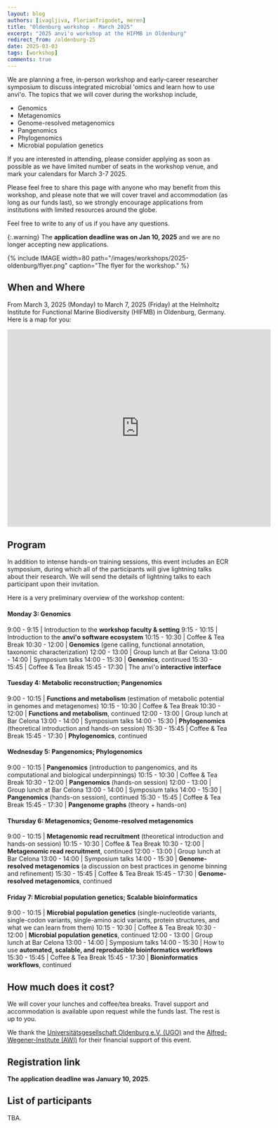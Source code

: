 ```yaml
---
layout: blog
authors: [ivagljiva, FlorianTrigodet, meren]
title: "Oldenburg workshop - March 2025"
excerpt: "2025 anvi'o workshop at the HIFMB in Oldenburg"
redirect_from: /oldenburg-25
date: 2025-03-03
tags: [workshop]
comments: true
---
```


We are planning a free, in-person workshop and early-career researcher symposium to discuss integrated microbial 'omics and learn how to use anvi'o. The topics that we will cover during the workshop include,

* Genomics
* Metagenomics
* Genome-resolved metagenomics
* Pangenomics
* Phylogenomics
* Microbial population genetics

If you are interested in attending, please consider applying as soon as possible as we have limited number of seats in the workshop venue, and mark your calendars for March 3-7 2025.

Please feel free to share this page with anyone who may benefit from this workshop, and please note that we will cover travel and accommodation (as long as our funds last), so we strongly encourage applications from institutions with limited resources around the globe.

Feel free to write to any of us if you have any questions.

{:.warning}
The **application deadline was on Jan 10, 2025** and we are no longer accepting new applications.

{% include IMAGE width=80 path="/images/workshops/2025-oldenburg/flyer.png" caption="The flyer for the workshop." %}

## When and Where

From March 3, 2025 (Monday) to March 7, 2025 (Friday) at the Helmholtz Institute for Functional Marine Biodiversity (HIFMB) in Oldenburg, Germany. Here is a map for you:

<p><center>
<iframe src="https://www.google.com/maps/embed?pb=!1m18!1m12!1m3!1d2392.8755266399307!2d8.172422278515025!3d53.15406087223417!2m3!1f0!2f0!3f0!3m2!1i1024!2i768!4f13.1!3m3!1m2!1s0x47b6dfcd31a139a3%3A0xe17f26e2f76ff2c8!2sHelmholtz%20Institute%20for%20Functional%20Marine%20Biodiversity%20at%20the%20University%20of%20Oldenburg!5e0!3m2!1sen!2sde!4v1734100072289!5m2!1sen!2sde" width="600" height="450" style="border:0" allowfullscreen=""></iframe>
</center></p>

## Program

In addition to intense hands-on training sessions, this event includes an ECR symposium, during which all of the participants will give lightning talks about their research. We will send the details of lightning talks to each participant upon their invitation.

Here is a very preliminary overview of the workshop content:

#### Monday 3: Genomics

9:00 - 9:15 | Introduction to the **workshop faculty & setting**
9:15 - 10:15 | Introduction to the **anvi'o software ecosystem**
10:15 - 10:30 | Coffee & Tea Break
10:30 - 12:00 | **Genomics** (gene calling, functional annotation, taxonomic characterization)
12:00 - 13:00 | Group lunch at Bar Celona
13:00 - 14:00 | Symposium talks
14:00 - 15:30 | **Genomics**, continued
15:30 - 15:45 | Coffee & Tea Break
15:45 - 17:30 | The anvi'o **interactive interface**

#### Tuesday 4: Metabolic reconstruction; Pangenomics

9:00 - 10:15 | **Functions and metabolism** (estimation of metabolic potential in genomes and metagenomes)
10:15 - 10:30 | Coffee & Tea Break
10:30 - 12:00 | **Functions and metabolism**, continued
12:00 - 13:00 | Group lunch at Bar Celona
13:00 - 14:00 | Symposium talks
14:00 - 15:30 | **Phylogenomics** (theoretical introduction and hands-on session)
15:30 - 15:45 | Coffee & Tea Break
15:45 - 17:30 | **Phylogenomics**, continued

#### Wednesday 5: Pangenomics; Phylogenomics

9:00 - 10:15 | **Pangenomics** (introduction to pangenomics, and its computational and biological underpinnings)
10:15 - 10:30 | Coffee & Tea Break
10:30 - 12:00 | **Pangenomics** (hands-on session)
12:00 - 13:00 | Group lunch at Bar Celona
13:00 - 14:00 | Symposium talks
14:00 - 15:30 | **Pangenomics** (hands-on session), continued
15:30 - 15:45 | Coffee & Tea Break
15:45 - 17:30 | **Pangenome graphs** (theory + hands-on)

#### Thursday 6: Metagenomics; Genome-resolved metagenomics

9:00 - 10:15 | **Metagenomic read recruitment** (theoretical introduction and hands-on session)
10:15 - 10:30 | Coffee & Tea Break
10:30 - 12:00 | **Metagenomic read recruitment**, continued
12:00 - 13:00 | Group lunch at Bar Celona
13:00 - 14:00 | Symposium talks
14:00 - 15:30 | **Genome-resolved metagenomics** (a discussion on best practices in genome binning and refinement)
15:30 - 15:45 | Coffee & Tea Break
15:45 - 17:30 | **Genome-resolved metagenomics**, continued

#### Friday 7: Microbial population genetics; Scalable bioinformatics

9:00 - 10:15 | **Microbial population genetics** (single-nucleotide variants, single-codon variants, single-amino acid variants, protein structures, and what we can learn from them)
10:15 - 10:30 | Coffee & Tea Break
10:30 - 12:00 | **Microbial population genetics**, continued
12:00 - 13:00 | Group lunch at Bar Celona
13:00 - 14:00 | Symposium talks
14:00 - 15:30 | How to use **automated, scalable, and reproducible bioinformatics workflows**
15:30 - 15:45 | Coffee & Tea Break
15:45 - 17:30 | **Bioninformatics workflows**, continued

## How much does it cost?

We will cover your lunches and coffee/tea breaks. Travel support and accommodation is available upon request while the funds last. The rest is up to you.

We thank the [Universitätsgesellschaft Oldenburg e.V. (UGO)](https://uol.de/ugo) and the [Alfred-Wegener-Institute (AWI)](https://www.awi.de/) for their financial support of this event.

## Registration link

**The application deadline was January 10, 2025**.

## List of participants

TBA.
